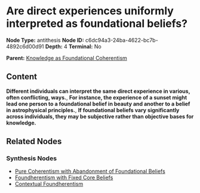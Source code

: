 # Are direct experiences uniformly interpreted as foundational beliefs?

**Node Type:** antithesis
**Node ID:** c6dc94a3-24ba-4622-bc7b-4892c6d00d91
**Depth:** 4
**Terminal:** No

**Parent:** [Knowledge as Foundational Coherentism](knowledge-as-foundational-coherentism-synthesis-ea9ca626-3895-49a6-97c9-d025b68fff78.md)

## Content

**Different individuals can interpret the same direct experience in various, often conflicting, ways.**, **For instance, the experience of a sunset might lead one person to a foundational belief in beauty and another to a belief in astrophysical principles.**, **If foundational beliefs vary significantly across individuals, they may be subjective rather than objective bases for knowledge.**

## Related Nodes

### Synthesis Nodes

- [Pure Coherentism with Abandonment of Foundational Beliefs](pure-coherentism-with-abandonment-of-foundational-beliefs-synthesis-c38a1fce-782f-404b-93c6-0eea033c0672.md)
- [Foundherentism with Fixed Core Beliefs](foundherentism-with-fixed-core-beliefs-synthesis-e592fd06-8ae0-4496-9539-34c6ca55d184.md)
- [Contextual Foundherentism](contextual-foundherentism-synthesis-329d0f00-7913-40b1-9a76-e006757867a1.md)
